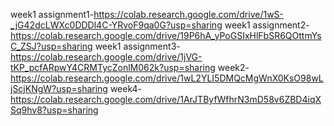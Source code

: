 week1 assignment1-https://colab.research.google.com/drive/1wS-_jG42dcLWXc0DDDl4C-YRvoF9qa0G?usp=sharing
week1 assignment2-https://colab.research.google.com/drive/19P6hA_yPoGSIxHlFbSR6QOttmYsC_ZSJ?usp=sharing
week1 assignment3-https://colab.research.google.com/drive/1jVG-tKP_pcfARpwY4CRMTycZonlM062k?usp=sharing
week2-https://colab.research.google.com/drive/1wL2YLI5DMQcMgWnX0KsO98wLjScjKNgW?usp=sharing
week4-https://colab.research.google.com/drive/1ArJTByfWfhrN3mD58v6ZBD4iqXSq9hv8?usp=sharing
